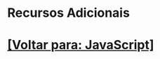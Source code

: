 # Recursos Adicionais

<!--
### 28. Comunidade e Fóruns

- Stack Overflow
- GitHub
- Reddit (r/javascript)

### 29. Documentação e Tutoriais

- MDN Web Docs
- W3Schools
- Eloquent JavaScript (livro)
-->

# [[Voltar para: JavaScript]](../JavaScript.md)